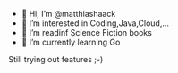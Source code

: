 - 👋 Hi, I’m @matthiashaack
- 👀 I’m interested in Coding,Java,Cloud,...
- 👀 I’m readinf Science Fiction books
- 🌱 I’m currently learning Go

Still trying out features ;-)

<!---
- 💞️ I’m looking to collaborate on ...
- 📫 How to reach me ...

matthiashaack/matthiashaack is a ✨ special ✨ repository because its `README.md` (this file) appears on your GitHub profile.
You can click the Preview link to take a look at your changes.
--->
